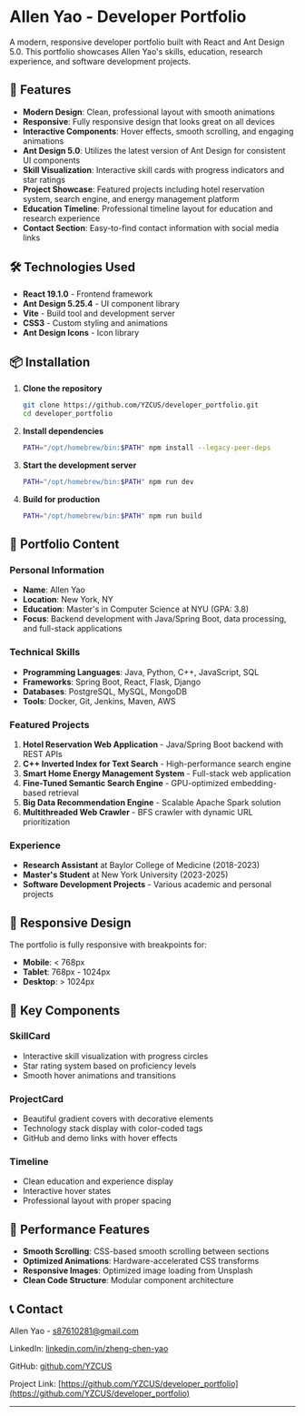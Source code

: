 # Allen Yao - Developer Portfolio

A modern, responsive developer portfolio built with React and Ant Design 5.0. This portfolio showcases Allen Yao's skills, education, research experience, and software development projects.

## 🚀 Features

- **Modern Design**: Clean, professional layout with smooth animations
- **Responsive**: Fully responsive design that looks great on all devices
- **Interactive Components**: Hover effects, smooth scrolling, and engaging animations
- **Ant Design 5.0**: Utilizes the latest version of Ant Design for consistent UI components
- **Skill Visualization**: Interactive skill cards with progress indicators and star ratings
- **Project Showcase**: Featured projects including hotel reservation system, search engine, and energy management platform
- **Education Timeline**: Professional timeline layout for education and research experience
- **Contact Section**: Easy-to-find contact information with social media links

## 🛠️ Technologies Used

- **React 19.1.0** - Frontend framework
- **Ant Design 5.25.4** - UI component library
- **Vite** - Build tool and development server
- **CSS3** - Custom styling and animations
- **Ant Design Icons** - Icon library

## 📦 Installation

1. **Clone the repository**
   ```bash
   git clone https://github.com/YZCUS/developer_portfolio.git
   cd developer_portfolio
   ```

2. **Install dependencies**
   ```bash
   PATH="/opt/homebrew/bin:$PATH" npm install --legacy-peer-deps
   ```

3. **Start the development server**
   ```bash
   PATH="/opt/homebrew/bin:$PATH" npm run dev
   ```

4. **Build for production**
   ```bash
   PATH="/opt/homebrew/bin:$PATH" npm run build
   ```

## 🎨 Portfolio Content

### Personal Information
- **Name**: Allen Yao
- **Location**: New York, NY
- **Education**: Master's in Computer Science at NYU (GPA: 3.8)
- **Focus**: Backend development with Java/Spring Boot, data processing, and full-stack applications

### Technical Skills
- **Programming Languages**: Java, Python, C++, JavaScript, SQL
- **Frameworks**: Spring Boot, React, Flask, Django
- **Databases**: PostgreSQL, MySQL, MongoDB
- **Tools**: Docker, Git, Jenkins, Maven, AWS

### Featured Projects
1. **Hotel Reservation Web Application** - Java/Spring Boot backend with REST APIs
2. **C++ Inverted Index for Text Search** - High-performance search engine
3. **Smart Home Energy Management System** - Full-stack web application
4. **Fine-Tuned Semantic Search Engine** - GPU-optimized embedding-based retrieval
5. **Big Data Recommendation Engine** - Scalable Apache Spark solution
6. **Multithreaded Web Crawler** - BFS crawler with dynamic URL prioritization

### Experience
- **Research Assistant** at Baylor College of Medicine (2018-2023)
- **Master's Student** at New York University (2023-2025)
- **Software Development Projects** - Various academic and personal projects

## 📱 Responsive Design

The portfolio is fully responsive with breakpoints for:
- **Mobile**: < 768px
- **Tablet**: 768px - 1024px
- **Desktop**: > 1024px

## 🎯 Key Components

### SkillCard
- Interactive skill visualization with progress circles
- Star rating system based on proficiency levels
- Smooth hover animations and transitions

### ProjectCard
- Beautiful gradient covers with decorative elements
- Technology stack display with color-coded tags
- GitHub and demo links with hover effects

### Timeline
- Clean education and experience display
- Interactive hover states
- Professional layout with proper spacing

## 🚀 Performance Features

- **Smooth Scrolling**: CSS-based smooth scrolling between sections
- **Optimized Animations**: Hardware-accelerated CSS transforms
- **Responsive Images**: Optimized image loading from Unsplash
- **Clean Code Structure**: Modular component architecture

## 📞 Contact

Allen Yao - [s87610281@gmail.com](mailto:s87610281@gmail.com)

LinkedIn: [linkedin.com/in/zheng-chen-yao](https://linkedin.com/in/zheng-chen-yao)

GitHub: [github.com/YZCUS](https://github.com/YZCUS)

Project Link: [https://github.com/YZCUS/developer_portfolio](https://github.com/YZCUS/developer_portfolio)

---
